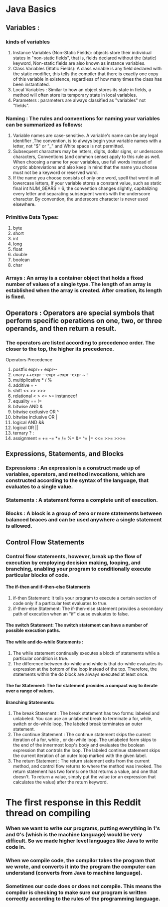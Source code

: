 # Java Basics
## Variables : 
### kinds of variables
1. Instance Variables (Non-Static Fields): objects store their individual states in "non-static fields", that is, fields declared without the (static) keyword, Non-static fields are also known as instance variables.
2. Class Variables (Static Fields): A class variable is any field declared with the static modifier, this tells the compiler that there is exactly one copy of this variable in existence, regardless of how many times the class has been instantiated.
3. Local Variables : Similar to how an object stores its state in fields, a method will often store its temporary state in local variables.
4. Parameters : parameters are always classified as "variables" not "fields". 
### Naming : The rules and conventions for naming your variables can be summarized as follows:
1. Variable names are case-sensitive. A variable's name can be any legal identifier ,The convention, is to always begin your variable names with a letter, not "$" or "_" and White space is not permitted.
2. Subsequent characters may be letters, digits, dollar signs, or underscore characters, Conventions (and common sense) apply to this rule as well. When choosing a name for your variables, use full words instead of cryptic abbreviations and also keep in mind that the name you choose must not be a keyword or reserved word.
3. If the name you choose consists of only one word, spell that word in all lowercase letters, If your variable stores a constant value, such as static final int NUM_GEARS = 6, the convention changes slightly, capitalizing every letter and separating subsequent words with the underscore character. By convention, the underscore character is never used elsewhere.
### Primitive Data Types:
1. byte
2. short
3. int
4. long
5. float
6. double
7. boolean
8. char
### Arrays : An array is a container object that holds a fixed number of values of a single type. The length of an array is established when the array is created. After creation, its length is fixed.

## Operators : Operators are special symbols that perform specific operations on one, two, or three operands, and then return a result.

### The operators are listed according to precedence order. The closer to the top, the higher its precedence.
 Operators           	        Precedence

1. postfix	                    expr++ expr--
2. unary	                    ++expr --expr +expr -expr ~ !
3. multiplicative   	        * / %
4. additive	                    + -
5. shift	                    << >> >>>
6. relational      	            < > <= >= instanceof
7. equality	                    == !=
8. bitwise AND	                &
9. bitwise exclusive OR     	^
10. bitwise inclusive OR    	|
11. logical AND	                &&
12. logical OR	                ||
13. ternary             	    ? :
14. assignment          	    = += -= *= /= %= &= ^= |= <<= >>= >>>=

## Expressions, Statements, and Blocks
### Expressions : An expression is a construct made up of variables, operators, and method invocations, which are constructed according to the syntax of the language, that evaluates to a single value. 
### Statements : A statement forms a complete unit of execution.
### Blocks : A block is a group of zero or more statements between balanced braces and can be used anywhere a single statement is allowed.

## Control Flow Statements 
### Control flow statements, however, break up the flow of execution by employing decision making, looping, and branching, enabling your program to conditionally execute particular blocks of code.
#### The if-then and if-then-else Statements
1. if-then Statement: It tells your program to execute a certain section of code only if a particular test evaluates to true.
2. if-then-else Statement: The if-then-else statement provides a secondary path of execution when an "if" clause evaluates to false.
#### The switch Statement: The switch statement can have a number of possible execution paths.

#### The while and do-while Statements :
1. The while statement continually executes a block of statements while a particular condition is true.
2. The difference between do-while and while is that do-while evaluates its expression at the bottom of the loop instead of the top. Therefore, the statements within the do block are always executed at least once.
#### The for Statement: The for statement provides a compact way to iterate over a range of values. 
#### Branching Statements: 
1. The break Statement : The break statement has two forms: labeled and unlabeled. You can use an unlabeled break to terminate a for, while, switch or do-while loop, The labeled break terminates an outer statement.
2. The continue Statement : The continue statement skips the current iteration of a for, while , or do-while loop. The unlabeled form skips to the end of the innermost loop's body and evaluates the boolean expression that controls the loop. The labeled continue statement skips the current iteration of an outer loop marked with the given label.
3. The return Statement : The return statement exits from the current method, and control flow returns to where the method was invoked. The return statement has two forms: one that returns a value, and one that doesn't. To return a value, simply put the value (or an expression that calculates the value) after the return keyword.

# The first response in this Reddit thread on compiling 
### When we want to write our programs, putting everything in 1's and 0's (whish is the  machine language) would be very difficult. So we made higher level languages like Java to write code in.
### When we compile code, the compilor takes the program that we wrote, and converts it into the program the computer can understand (converts from Java to machine language).
### Sometimes our code does or does not compile. This means the compilor is checking to make sure our program is written correctly according to the rules of the programming language.